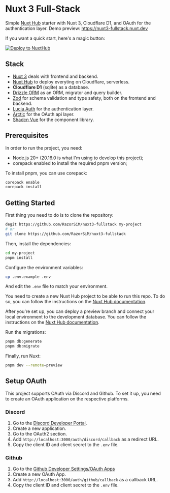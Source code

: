 # Nuxt 3 Full-Stack
Simple [Nuxt Hub](https://hub.nuxt.com) starter with Nuxt 3, Cloudflare D1, and OAuth for the authentication layer.
Demo preview: https://nuxt3-fullstack.nuxt.dev

If you want a quick start, here's a magic button:

[![Deploy to NuxtHub](https://hub.nuxt.com/button.svg)](https://hub.nuxt.com/new?repo=razorsim/nuxt3-fullstack)

## Stack
- [Nuxt 3](https://nuxt.com/) deals with frontend and backend.
- [Nuxt Hub](https://hub.nuxt.com/) to deploy everyting on Cloudflare, serverless.
- **Cloudflare D1** (sqlite) as a database.
- [Drizzle ORM](https://orm.drizzle.team/) as an ORM, migrator and query builder.
- [Zod](https://zod.dev/) for schema validation and type safety, both on the frontend and backend.
- [Lucia Auth](https://lucia-auth.com/) for the authentication layer.
- [Arctic](https://arctic.js.org/) for the OAuth api layer.
- [Shadcn Vue](https://www.shadcn-vue.com/) for the component library.

## Prerequisites
In order to run the project, you need:
- Node.js 20+ (20.16.0 is what I'm using to develop this project);
- corepack enabled to install the required pnpm version;

To install pnpm, you can use corepack:
```bash
corepack enable
corepack install
```

## Getting Started

First thing you need to do is to clone the repository:
```bash
degit https://github.com/RazorSiM/nuxt3-fullstack my-project
# or
git clone https://github.com/RazorSiM/nuxt3-fullstack
```

Then, install the dependencies:
```bash
cd my-project
pnpm install
```

Configure the environment variables:
```bash
cp .env.example .env
```
And edit the `.env` file to match your environment.

You need to create a new Nuxt Hub project to be able to run this repo. To do so, you can follow the instructions on the [Nuxt Hub documentation](https://hub.nuxt.com/docs/getting-started/deploy).

After you're set up, you can deploy a preview branch and connect your local environment to the development database. You can follow the instructions on the [Nuxt Hub documentation](https://hub.nuxt.com/docs/getting-started/remote-storage#local-development).

Run the migrations:
```bash
pnpm db:generate
pnpm db:migrate
```

Finally, run Nuxt:
```bash
pnpm dev --remote=preview
```

## Setup OAuth
This project supports OAuth via Discord and Github. To set it up, you need to create an OAuth application on the respective platforms.

### Discord
1. Go to the [Discord Developer Portal](https://discord.com/developers/applications).
2. Create a new application.
3. Go to the OAuth2 section.
4. Add `http://localhost:3000/auth/discord/callback` as a redirect URL.
5. Copy the client ID and client secret to the `.env` file.

### Github
1. Go to the [Github Developer Settings/OAuth Apps](https://github.com/settings/developers)
2. Create a new OAuth App.
3. Add `http://localhost:3000/auth/github/callback` as a callback URL.
4. Copy the client ID and client secret to the `.env` file.
